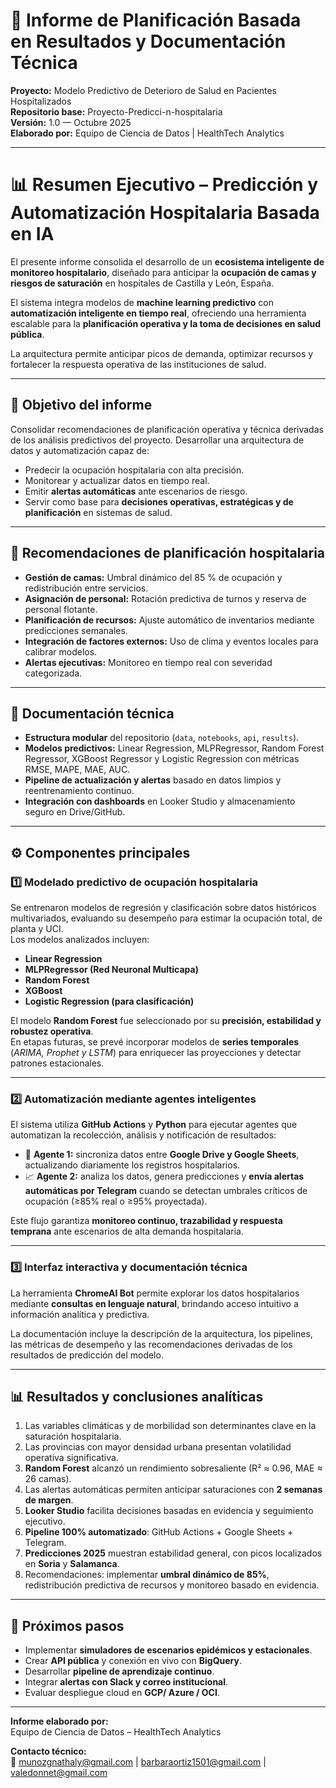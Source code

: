 # 🏥 Informe de Planificación Basada en Resultados y Documentación Técnica

**Proyecto:** Modelo Predictivo de Deterioro de Salud en Pacientes Hospitalizados  
**Repositorio base:** Proyecto-Predicci-n-hospitalaria  
**Versión:** 1.0 — Octubre 2025  
**Elaborado por:** Equipo de Ciencia de Datos | HealthTech Analytics  

---

# 📊 **Resumen Ejecutivo – Predicción y Automatización Hospitalaria Basada en IA**

El presente informe consolida el desarrollo de un **ecosistema inteligente de monitoreo hospitalario**, diseñado para anticipar la **ocupación de camas y riesgos de saturación** en hospitales de Castilla y León, España.  

El sistema integra modelos de **machine learning predictivo** con **automatización inteligente en tiempo real**, ofreciendo una herramienta escalable para la **planificación operativa y la toma de decisiones en salud pública**.

La arquitectura permite anticipar picos de demanda, optimizar recursos y fortalecer la respuesta operativa de las instituciones de salud.

---

## 🎯 Objetivo del informe

Consolidar recomendaciones de planificación operativa y técnica derivadas de los análisis predictivos del proyecto.
Desarrollar una arquitectura de datos y automatización capaz de:

- Predecir la ocupación hospitalaria con alta precisión.  
- Monitorear y actualizar datos en tiempo real.  
- Emitir **alertas automáticas** ante escenarios de riesgo.  
- Servir como base para **decisiones operativas, estratégicas y de planificación** en sistemas de salud.
  
---

## 🏨 Recomendaciones de planificación hospitalaria

- **Gestión de camas:** Umbral dinámico del 85 % de ocupación y redistribución entre servicios.  
- **Asignación de personal:** Rotación predictiva de turnos y reserva de personal flotante.  
- **Planificación de recursos:** Ajuste automático de inventarios mediante predicciones semanales.  
- **Integración de factores externos:** Uso de clima y eventos locales para calibrar modelos.  
- **Alertas ejecutivas:** Monitoreo en tiempo real con severidad categorizada.

---

## 🧩 Documentación técnica

- **Estructura modular** del repositorio (`data`, `notebooks`, `api`, `results`).  
- **Modelos predictivos:** Linear Regression, MLPRegressor, Random Forest Regressor, XGBoost Regressor y Logistic Regression con métricas RMSE, MAPE, MAE, AUC.  
- **Pipeline de actualización y alertas** basado en datos limpios y reentrenamiento continuo.  
- **Integración con dashboards** en Looker Studio y almacenamiento seguro en Drive/GitHub.

---

## ⚙️ **Componentes principales**

### 1️⃣ Modelado predictivo de ocupación hospitalaria  
Se entrenaron modelos de regresión y clasificación sobre datos históricos multivariados, evaluando su desempeño para estimar la ocupación total, de planta y UCI.  
Los modelos analizados incluyen:

- **Linear Regression**  
- **MLPRegressor (Red Neuronal Multicapa)**  
- **Random Forest**  
- **XGBoost**  
- **Logistic Regression (para clasificación)**  

El modelo **Random Forest** fue seleccionado por su **precisión, estabilidad y robustez operativa**.  
En etapas futuras, se prevé incorporar modelos de **series temporales** (*ARIMA, Prophet y LSTM*) para enriquecer las proyecciones y detectar patrones estacionales.

---

### 2️⃣ Automatización mediante agentes inteligentes  
El sistema utiliza **GitHub Actions** y **Python** para ejecutar agentes que automatizan la recolección, análisis y notificación de resultados:

- 🤖 **Agente 1:** sincroniza datos entre **Google Drive y Google Sheets**, actualizando diariamente los registros hospitalarios.  
- 📈 **Agente 2:** analiza los datos, genera predicciones y **envía alertas automáticas por Telegram** cuando se detectan umbrales críticos de ocupación (≥85% real o ≥95% proyectada).  

Este flujo garantiza **monitoreo continuo, trazabilidad y respuesta temprana** ante escenarios de alta demanda hospitalaria.

---

### 3️⃣ Interfaz interactiva y documentación técnica  
La herramienta **ChromeAI Bot** permite explorar los datos hospitalarios mediante **consultas en lenguaje natural**, brindando acceso intuitivo a información analítica y predictiva.  

La documentación incluye la descripción de la arquitectura, los pipelines, las métricas de desempeño y las recomendaciones derivadas de los resultados de predicción del modelo.

---

## 📊 Resultados y conclusiones analíticas

1. Las variables climáticas y de morbilidad son determinantes clave en la saturación hospitalaria.  
2. Las provincias con mayor densidad urbana presentan volatilidad operativa significativa.  
3. **Random Forest** alcanzó un rendimiento sobresaliente (R² ≈ 0.96, MAE ≈ 26 camas).  
4. Las alertas automáticas permiten anticipar saturaciones con **2 semanas de margen**.  
5. **Looker Studio** facilita decisiones basadas en evidencia y seguimiento ejecutivo.
6. **Pipeline 100% automatizado**: GitHub Actions + Google Sheets + Telegram.
7. **Predicciones 2025** muestran estabilidad general, con picos localizados en **Soria** y **Salamanca**.
8. Recomendaciones: implementar **umbral dinámico de 85%**, redistribución predictiva de recursos y monitoreo basado en evidencia.

---

## 🚀 Próximos pasos

- Implementar **simuladores de escenarios epidémicos y estacionales**.  
- Crear **API pública** y conexión en vivo con **BigQuery**.  
- Desarrollar **pipeline de aprendizaje continuo**.  
- Integrar **alertas con Slack y correo institucional**.
- Evaluar despliegue cloud en **GCP/ Azure / OCI**.

---

**Informe elaborado por:**  
Equipo de Ciencia de Datos – HealthTech Analytics  

**Contacto técnico:**  
📧 munozgnathaly@gmail.com | barbaraortiz1501@gmail.com | valedonnet@gmail.com
